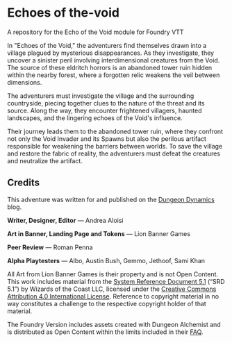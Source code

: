 # Echoes of the-void
A repository for the Echo of the Void module for Foundry VTT

In "Echoes of the Void," the adventurers find themselves drawn into a village plagued by mysterious disappearances. As they investigate, they uncover a sinister peril involving interdimensional creatures from the Void. The source of these eldritch horrors is an abandoned tower ruin hidden within the nearby forest, where a forgotten relic weakens the veil between dimensions.

The adventurers must investigate the village and the surrounding countryside, piecing together clues to the nature of the threat and its source. Along the way, they encounter frightened villagers, haunted landscapes, and the lingering echoes of the Void's influence.

Their journey leads them to the abandoned tower ruin, where they confront not only the Void Invader and its Spawns but also the perilous artifact responsible for weakening the barriers between worlds. To save the village and restore the fabric of reality, the adventurers must defeat the creatures and neutralize the artifact.

## Credits
This adventure was written for and published on the [Dungeon Dynamics](https://dungeondynamics.wordpress.com/) blog.

**Writer, Designer, Editor** — Andrea Aloisi

**Art in Banner, Landing Page and Tokens** — Lion Banner Games

**Peer Review** — Roman Penna

**Alpha Playtesters** — Albo, Austin Bush, Gemmo, Jethoof, Sami Khan

All Art from Lion Banner Games is their property and is not Open Content. This work includes material from the [System Reference Document 5.1](https://dnd.wizards.com/resources/systems-reference-document) (“SRD 5.1”) by Wizards of the Coast LLC, licensed under the [Creative Commons Attribution 4.0 International License](https://creativecommons.org/licenses/by/4.0/legalcode). Reference to copyright material in no way constitutes a challenge to the respective copyright holder of that material.

The Foundry Version includes assets created with Dungeon Alchemist and is distributed as Open Content within the limits included in their [FAQ](https://gamefound.com/en/projects/karel/dungeon-alchemist/faq).
